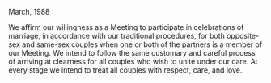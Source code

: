 March, 1988

We affirm our willingness as a Meeting to participate in celebrations of marriage, in accordance with our traditional procedures, for both opposite-sex and same-sex couples when one or both of the partners is a member of our Meeting. We intend to follow the same customary and careful process of arriving at clearness for all couples who wish to unite under our care. At every stage we intend to treat all couples with respect, care, and love.
